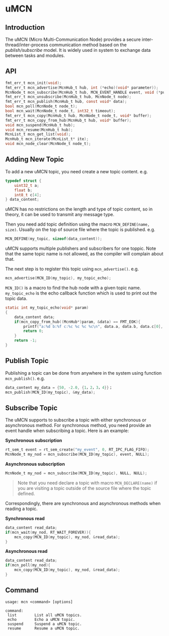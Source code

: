 
# uMCN

## Introduction

The uMCN (Micro Multi-Communication Node) provides a secure inter-thread/inter-process communication method based on the *publish/subscribe* model. It is widely used in system to exchange data between tasks and modules.

## API

```c
fmt_err_t mcn_init(void);
fmt_err_t mcn_advertise(McnHub_t hub, int (*echo)(void* parameter));
McnNode_t mcn_subscribe(McnHub_t hub, MCN_EVENT_HANDLE event, void (*pub_cb)(void* parameter));
fmt_err_t mcn_unsubscribe(McnHub_t hub, McnNode_t node);
fmt_err_t mcn_publish(McnHub_t hub, const void* data);
bool mcn_poll(McnNode_t node_t);
bool mcn_wait(McnNode_t node_t, int32_t timeout);
fmt_err_t mcn_copy(McnHub_t hub, McnNode_t node_t, void* buffer);
fmt_err_t mcn_copy_from_hub(McnHub_t hub, void* buffer);
void mcn_suspend(McnHub_t hub);
void mcn_resume(McnHub_t hub);
McnList_t mcn_get_list(void);
McnHub_t mcn_iterate(McnList_t* ite);
void mcn_node_clear(McnNode_t node_t);
```

## Adding New Topic

To add a new uMCN topic, you need create a new topic content. e.g.

```c
typedef struct {
	uint32_t a;
	float b;
	int8_t c[4];
} data_content;
```

uMCN has no restrictions on the length and type of topic content, so in theory, it can be used to transmit any message type.

Then you need add topic definition using the macro `MCN_DEFINE(name, size)`. Usually on the top of source file where the topic is published. e.g.

```c
MCN_DEFINE(my_topic, sizeof(data_content));
```

uMCN supports multiple publishers and subscribers for one toppic. Note that the same topic name is not allowed, as the compiler will complain about that.

The next step is to register this topic using `mcn_advertise()`. e.g.

```c
mcn_advertise(MCN_ID(my_topic), my_topic_echo);
```

`MCN_ID()` is a macro to find the hub node with a given topic name. `my_topic_echo` is the echo callback function which is used to print out the topic data.

```c
static int my_topic_echo(void* param)
{
	data_content data;
	if(mcn_copy_from_hub((McnHub*)param, &data) == FMT_EOK){
		printf("a:%d b:%f c:%c %c %c %c\n", data.a, data.b, data.c[0], data.c[1], data.c[2], data.c[3]);
        return 0;
	}
	return -1;
}
```

## Publish Topic

Publishing a topic can be done from anywhere in the system using function `mcn_publish()`. e.g.

```c
data_content my_data = {50, -2.0, {1，2，3，4}}；
mcn_publish(MCN_ID(my_topic), &my_data);
```

## Subscribe Topic

The uMCN supports to subscribe a topic with either synchronous or asynchronous method. For synchronous method, you need provide an event handle when subscribing a topic. Here is an example:

**Synchronous subscription**

```c
rt_sem_t event = rt_sem_create("my_event", 0, RT_IPC_FLAG_FIFO);
McnNode_t my_nod = mcn_subscribe(MCN_ID(my_topic), event, NULL);
```

**Asynchronous subscription**

```c
McnNode_t my_nod = mcn_subscribe(MCN_ID(my_topic), NULL, NULL);
```

> Note that you need declare a topic with macro `MCN_DECLARE(name)` if you are visiting a topic outside of the source file where the topic defined.

Correspondingly, there are synchronous and asynchronous methods when reading a topic.

**Synchronous read**

```c
data_content read_data;
if(mcn_wait(my_nod, RT_WAIT_FOREVER)){
	mcn_copy(MCN_ID(my_topic), my_nod, &read_data);
}
```

**Asynchronous read**

```c
data_content read_data;
if(mcn_poll(my_nod){
	mcn_copy(MCN_ID(my_topic), my_nod, &read_data);
}
```

## Command

```
usage: mcn <command> [options]

command:
 list        List all uMCN topics.
 echo        Echo a uMCN topic.
 suspend     Suspend a uMCN topic.
 resume      Resume a uMCN topic.
```